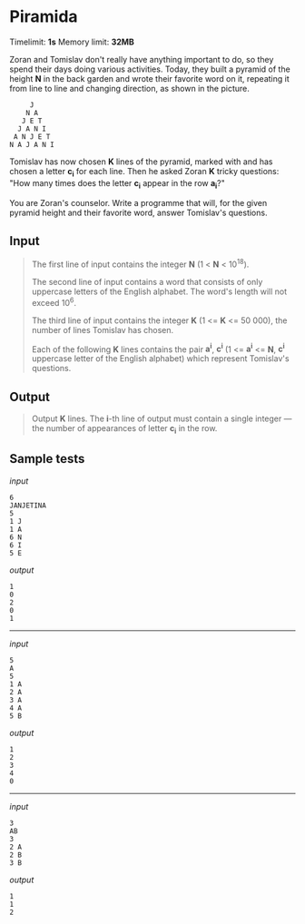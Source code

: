 # Piramida

Timelimit: **1s** Memory limit: **32MB**

Zoran and Tomislav don't really have anything important to do, so they spend their days doing various activities. Today, they built a pyramid of the height **N** in the back garden and wrote their favorite word on it, repeating it from line to line and changing direction, as shown in the picture.

```
     J
    N A
   J E T 
  J A N I
 A N J E T 
N A J A N I 
```

Tomislav has now chosen **K** lines of the pyramid, marked with and has chosen a letter **c<sub>i</sub>** for each line. Then he asked Zoran **K** tricky questions: "How many times does the letter **c<sub>i</sub>** appear in the row **a<sub>i</sub>**?"

You are Zoran's counselor. Write a programme that will, for the given pyramid height and their favorite word, answer Tomislav's questions.

## Input
> The first line of input contains the integer **N** (1 < **N** < 10<sup>18</sup>).
>
> The second line of input contains a word that consists of only uppercase letters of the English alphabet.
> The word's length will not exceed 10<sup>6</sup>.
>
> The third line of input contains the integer **K** (1 <= **K** <= 50 000), the number of lines Tomislav has chosen.
>
> Each of the following **K** lines contains the pair **a<sup>i</sup>**, **c<sup>i</sup>** (1 <= **a<sup>i</sup>** <= **N**,  **c<sup>i</sup>** uppercase letter of the English alphabet) which represent Tomislav's questions.

## Output
> Output **K** lines. The **i**-th line of output must contain a single integer — the number of appearances of letter **c<sub>i</sub>** in the row.

## Sample tests
_input_

```
6
JANJETINA
5
1 J
1 A
6 N
6 I
5 E
```

_output_

```
1
0
2
0
1
```

---

_input_

```
5
A
5
1 A
2 A
3 A
4 A
5 B
```

_output_

```
1
2
3
4
0
```

---

_input_

```
3
AB
3
2 A
2 B
3 B
```

_output_

```
1
1
2
```